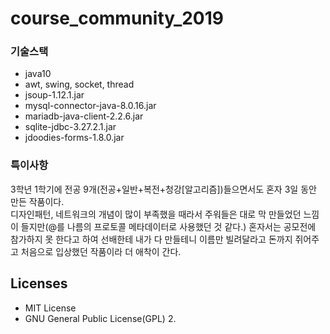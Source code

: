 # course_community_2019

### 기술스택
* java10
* awt, swing, socket, thread
* jsoup-1.12.1.jar
* mysql-connector-java-8.0.16.jar
* mariadb-java-client-2.2.6.jar
* sqlite-jdbc-3.27.2.1.jar
* jdoodies-forms-1.8.0.jar

### 특이사항   
3학년 1학기에 전공 9개(전공+일반+복전+청강[알고리즘])들으면서도 혼자 3일 동안 만든 작품이다.   
디자인패턴, 네트워크의 개념이 많이 부족했을 때라서 주워들은 대로 막 만들었던 느낌이 들지만(@를 나름의 프로토콜 메타데이터로 사용했던 것 같다.) 혼자서는 공모전에 참가하지 못 한다고 하여 선배한테 내가 다 만들테니 이름만 빌려달라고 돈까지 쥐어주고 처음으로 입상했던 작품이라 더 애착이 간다.

## Licenses
* MIT License
* GNU General Public License(GPL) 2.
